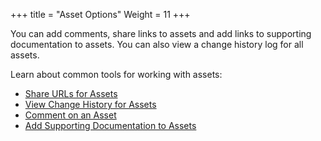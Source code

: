 +++
title = "Asset Options"
Weight = 11
+++



You can add comments, share links to assets and add links to supporting
documentation to assets. You can also view a change history log for all
assets.

Learn about common tools for working with assets:

-   [Share URLs for Assets](Share%20URLs%20for%20Assets.htm)
-   [View Change History for
    Assets](View%20Change%20History%20for%20Assets.htm)
-   [Comment on an Asset](Comment%20on%20an%20Asset.htm)
-   [Add Supporting Documentation to Assets](Add%20Supporting%20Doc.htm)

